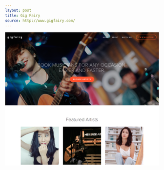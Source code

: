 ```yaml
---
layout: post
title: Gig Fairy
source: http://www.gigfairy.com/
---
```


<img src="/img/statap_img/gigfairy.png">
